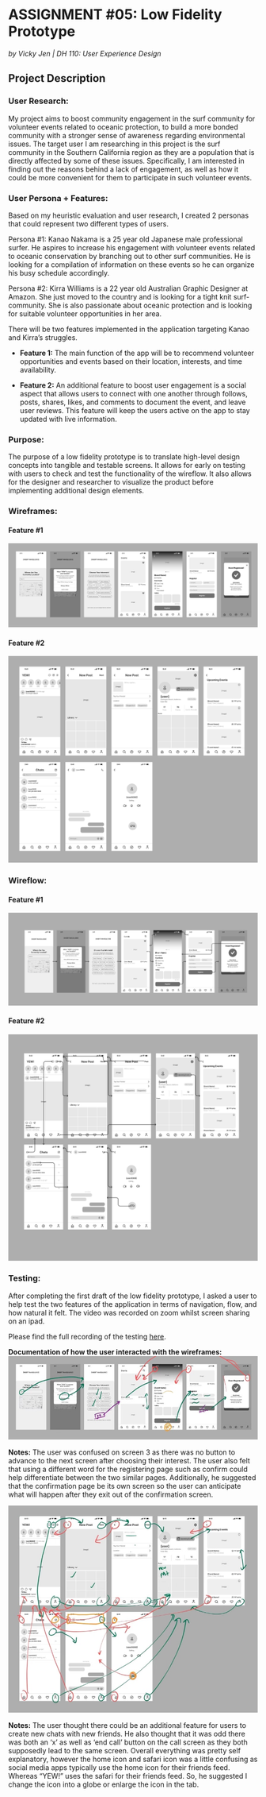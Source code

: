 # ASSIGNMENT #05: Low Fidelity Prototype
_by Vicky Jen | DH 110: User Experience Design_

## Project Description

### User Research:
My project aims to boost community engagement in the surf community for volunteer events related to oceanic protection, to build a more bonded community with a stronger sense of awareness regarding environmental issues. The target user I am researching in this project is the surf community in the Southern California region as they are a population that is directly affected by some of these issues. Specifically, I am interested in finding out the reasons behind a lack of engagement, as well as how it could be more convenient for them to participate in such volunteer events. 

### User Persona + Features:
Based on my heuristic evaluation and user research, I created 2 personas that could represent two different types of users. 

Persona #1: Kanao Nakama is a 25 year old Japanese male professional surfer. He aspires to increase his engagement with volunteer events related to oceanic conservation by branching out to other surf communities. He is looking for a compilation of information on these events so he can organize his busy schedule accordingly.

Persona #2: Kirra Williams is a 22 year old Australian Graphic Designer at Amazon. She just moved to the country and is looking for a tight knit surf-community. She is also passionate about oceanic protection and is looking for suitable volunteer opportunities in her area. 

There will be two features implemented in the application targeting Kanao and Kirra’s struggles. 

- **Feature 1:** The main function of the app will be to recommend volunteer opportunities and events based on their location, interests, and time availability. 

- **Feature 2:** An additional feature to boost user engagement is a social aspect that allows users to connect with one another through follows, posts, shares, likes, and comments to document the event, and leave user reviews. This feature will keep the users active on the app to stay updated with live information. 

### Purpose:
The purpose of a low fidelity prototype is to translate high-level design concepts into tangible and testable screens. It allows for early on testing with users to check and test the functionality of the wireflow. It also allows for the designer and researcher to visualize the product before implementing additional design elements. 

### Wireframes:
#### Feature #1
![Feature 1](./images/Feature_1.png)
#### Feature #2
![Feature 2](./images/Feature_2.png)

### Wireflow:
#### Feature #1
![Wireframe 1](./images/Wireframe_1.png)
#### Feature #2
![Wireframe 2](./images/Wireframe_2.png)

### Testing:
After completing the first draft of the low fidelity prototype, I asked a user to help test the two features of the application in terms of navigation, flow, and how natural it felt. The video was recorded on zoom whilst screen sharing on an ipad.

Please find the full recording of the testing [here](https://drive.google.com/file/d/1thi95iwfNH1Rjo90ijREl1spQg0qQb9l/view?usp=sharing). 

**Documentation of how the user interacted with the wireframes:**
![User_1](./images/User_1.png)

**Notes:** The user was confused on screen 3 as there was no button to advance to the next screen after choosing their interest. The user also felt that using a different word for the registering page such as confirm could help differentiate between the two similar pages. Additionally, he suggested that the confirmation page be its own screen so the user can anticipate what will happen after they exit out of the confirmation screen. 

![User_2](./images/User_2.png)

**Notes:** The user thought there could be an additional feature for users to create new chats with new friends. He also thought that it was odd there was both an ‘x’ as well as ‘end call’ button on the call screen as they both supposedly lead to the same screen. Overall everything was pretty self explanatory, however the home icon and safari icon was a little confusing as social media apps typically use the home icon for their friends feed. Whereas “YEW!” uses the safari for their friends feed. So, he suggested I change the icon into a globe or enlarge the icon in the tab. 

